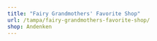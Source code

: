 ```yaml
---
title: "Fairy Grandmothers' Favorite Shop"
url: /tampa/fairy-grandmothers-favorite-shop/
shop: Andenken
---
```

